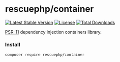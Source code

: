 # rescuephp/container
[![Latest Stable Version](https://poser.pugx.org/rescuephp/container/v/stable)](https://packagist.org/packages/rescuephp/container)
[![License](https://poser.pugx.org/rescuephp/container/license)](https://packagist.org/packages/rescuephp/container)
[![Total Downloads](https://poser.pugx.org/rescuephp/container/downloads)](https://packagist.org/packages/rescuephp/container)

<a href="https://www.php-fig.org/psr/psr-11/">PSR-11</a> dependency injection containers library.


### Install
```
composer require rescuephp/container
```
